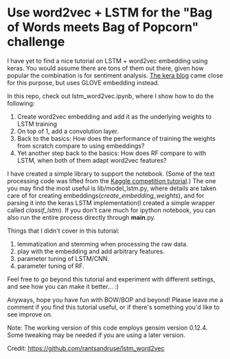 # Use word2vec + LSTM for the "Bag of Words meets Bag of Popcorn" challenge

I have yet to find a nice tutorial on LSTM + word2vec embedding using keras. You would assume there are tons of them out there, given how popular the combination is for sentiment analysis. [The kera blog](https://blog.keras.io/using-pre-trained-word-embeddings-in-a-keras-model.html) came close for this purpose, but uses GLOVE embedding instead. 

In this repo, check out lstm_word2vec.ipynb, where I show how to do the following: 
1. Create word2vec embedding and add it as the underlying weights to LSTM training 
2. On top of 1, add a convolution layer. 
3. Back to the basics: How does the performance of training the weights from scratch compare to using embeddings? 
4. Yet another step back to the basics: How does RF compare to with LSTM, when both of them adapt word2vec features? 

I have created a simple library to support the notebook. (Some of the text processing code was lifted from the [Kaggle competition tutorial](https://www.kaggle.com/c/word2vec-nlp-tutorial).) The one you may find the most useful is lib/model_lstm.py, where details are taken care of for creating embeddings(*create_embedding_weights*), and for parsing it into the keras LSTM implementation(I created a simple wrapper called *classif_lstm*). If you don't care much for ipython notebook, you can also run the entire process directly through __main__.py.  

Things that I didn't cover in this tutorial:
1. lemmatization and stemming when processing the raw data.
2. play with the embedding and add arbitrary features. 
3. parameter tuning of LSTM/CNN.
4. parameter tuning of RF. 

Feel free to go beyond this tutorial and experiment with different settings, and see how you can make it better... :) 

Anyways, hope you have fun with BOW/BOP and beyond! Please leave me a comment if you find this tutorial useful, or if there's something you'd like to see improve on. 

Note: The working version of this code employs gensim version 0.12.4. Some tweaking may be needed if you are using a later version. 

Credit: https://github.com/rantsandruse/lstm_word2vec